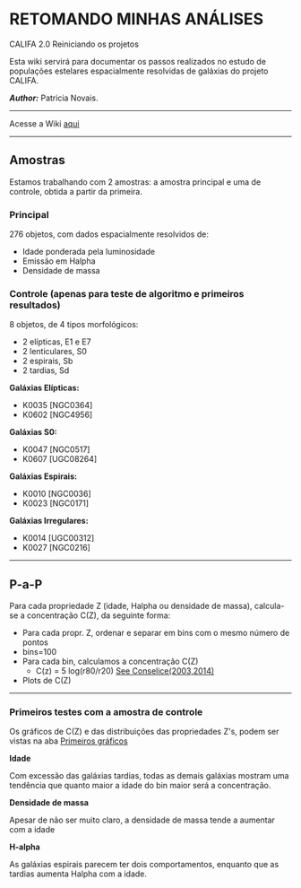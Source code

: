 # RETOMANDO MINHAS ANÁLISES 
CALIFA 2.0 Reiniciando os projetos

Esta wiki servirá para documentar os passos realizados no estudo de populações estelares espacialmente resolvidas de galáxias do projeto CALIFA. 

_**Author:**_ Patricia Novais.
***

Acesse a Wiki [aqui](https://github.com/pnovais/califa2.0/wiki)

***

## Amostras
Estamos trabalhando com 2 amostras: a amostra principal e uma de controle, obtida a partir da primeira.

### Principal
276 objetos, com dados espacialmente resolvidos de:
   * Idade ponderada pela luminosidade
   * Emissão em Halpha
   * Densidade de massa

### Controle (apenas para teste de algoritmo e primeiros resultados)
8 objetos, de 4 tipos morfológicos:

   * 2 elípticas, E1 e E7
   * 2 lenticulares, S0
   * 2 espirais, Sb
   * 2 tardias, Sd

**Galáxias Elípticas:**

* K0035 [NGC0364]
* K0602 [NGC4956]

**Galáxias S0:**

* K0047 [NGC0517]
* K0607 [UGC08264]

**Galáxias Espirais:**

* K0010 [NGC0036]
* K0023 [NGC0171]

**Galáxias Irregulares:**

* K0014 [UGC00312]
* K0027 [NGC0216]

***

## P-a-P
Para cada propriedade Z (idade, Halpha ou densidade de massa), calcula-se a concentração C(Z), da seguinte forma:

* Para cada propr. Z, ordenar e separar em bins com o mesmo número de pontos
* bins=100
* Para cada bin, calculamos a concentração C(Z)
    * C(z) = 5 log(r80/r20) [See Conselice(2003,2014)](http://iopscience.iop.org/article/10.1086/375001/pdf)
* Plots de C(Z)

***

### Primeiros testes com a amostra de controle
Os gráficos de C(Z) e das distribuições das propriedades Z's, podem ser vistas na aba [Primeiros gráficos](https://github.com/pnovais/califa2.0/wiki/Primeiros-gr%C3%A1ficos)

**Idade**

Com excessão das galáxias tardias, todas as demais galáxias mostram uma tendência que quanto maior a idade do bin maior será a concentração.

**Densidade de massa**

Apesar de não ser muito claro, a densidade de massa tende a aumentar com a idade

**H-alpha**

As galáxias espirais parecem ter dois comportamentos, enquanto que as tardias aumenta Halpha com a idade.
